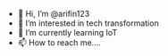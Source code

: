 - 👋 Hi, I’m @arifin123
- 👀 I’m interested in tech transformation
- 🌱 I’m currently learning IoT
- 📫 How to reach me....

<!---
arifin123/arifin123 is a ✨ special ✨ repository because its `README.md` (this file) appears on your GitHub profile.
You can click the Preview link to take a look at your changes.
--->
